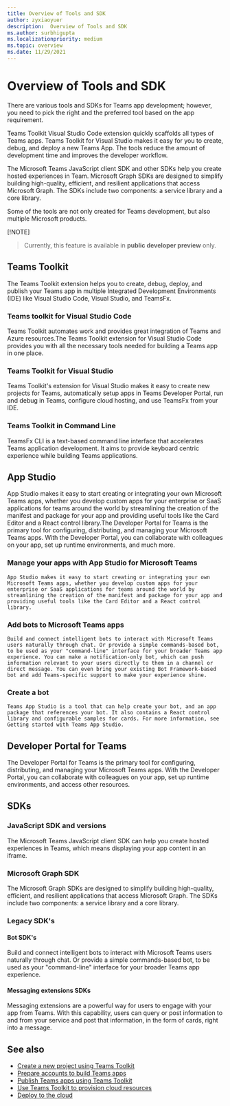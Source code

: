 ```yaml
---
title: Overview of Tools and SDK
author: zyxiaoyuer
description:  Overview of Tools and SDK
ms.author: surbhigupta
ms.localizationpriority: medium
ms.topic: overview
ms.date: 11/29/2021
---
```


# Overview of Tools and SDK

There are various tools and SDKs for Teams app development; however, you need to pick the right and the preferred tool based on the app requirement.

Teams Toolkit Visual Studio Code extension quickly scaffolds all types of Teams apps. Teams Toolkit for Visual Studio makes it easy for you to create, debug, and deploy a new Teams App. The tools reduce the amount of development time and improves the developer workflow.

The Microsoft Teams JavaScript client SDK and other SDKs help you create hosted experiences in Team. Microsoft Graph SDKs are designed to simplify building high-quality, efficient, and resilient applications that access Microsoft Graph. The SDKs include two components: a service library and a core library.

Some of the tools are not only created for Teams development, but also multiple Microsoft products. 

 [!NOTE]
> Currently, this feature is available in **public developer preview** only.

## Teams Toolkit

The Teams Toolkit extension helps you to create, debug, deploy, and publish your Teams app in multiple Integrated Development Environments (IDE) like Visual Studio Code, Visual Studio, and TeamsFx.

### Teams toolkit for Visual Studio Code

Teams Toolkit automates work and provides great integration of Teams and Azure resources.The Teams Toolkit extension for Visual Studio Code provides you with all the necessary tools needed for building a Teams app in one place.

### Teams Toolkit for Visual Studio

Teams Toolkit's extension for Visual Studio makes it easy to create new projects for Teams, automatically setup apps in Teams Developer Portal, run and debug in Teams, configure cloud hosting, and use TeamsFx from your IDE.

### Teams Toolkit in Command Line

TeamsFx CLI is a text-based command line interface that accelerates Teams application development. It aims to provide keyboard centric experience while building Teams applications.

## App Studio

App Studio makes it easy to start creating or integrating your own Microsoft Teams apps, whether you develop custom apps for your enterprise or SaaS applications for teams around the world by streamlining the creation of the manifest and package for your app and providing useful tools like the Card Editor and a React control library.The Developer Portal for Teams is the primary tool for configuring, distributing, and managing your Microsoft Teams apps. With the Developer Portal, you can collaborate with colleagues on your app, set up runtime environments, and much more.

### Manage your apps with App Studio for Microsoft Teams

    App Studio makes it easy to start creating or integrating your own Microsoft Teams apps, whether you develop custom apps for your enterprise or SaaS applications for teams around the world by streamlining the creation of the manifest and package for your app and providing useful tools like the Card Editor and a React control library.

### Add bots to Microsoft Teams apps

    Build and connect intelligent bots to interact with Microsoft Teams users naturally through chat. Or provide a simple commands-based bot, to be used as your "command-line" interface for your broader Teams app experience. You can make a notification-only bot, which can push information relevant to your users directly to them in a channel or direct message. You can even bring your existing Bot Framework-based bot and add Teams-specific support to make your experience shine.

### Create a bot

    Teams App Studio is a tool that can help create your bot, and an app package that references your bot. It also contains a React control library and configurable samples for cards. For more information, see Getting started with Teams App Studio.

## Developer Portal for Teams

The Developer Portal for Teams is the primary tool for configuring, distributing, and managing your Microsoft Teams apps. With the Developer Portal, you can collaborate with colleagues on your app, set up runtime environments, and access other resources.

## SDKs

### JavaScript SDK and versions

The Microsoft Teams JavaScript client SDK can help you create hosted experiences in Teams, which means displaying your app content in an iframe.

### Microsoft Graph SDK

The Microsoft Graph SDKs are designed to simplify building high-quality, efficient, and resilient applications that access Microsoft Graph. The SDKs include two components: a service library and a core library.

### Legacy SDK's

#### Bot SDK's

Build and connect intelligent bots to interact with Microsoft Teams users naturally through chat. Or provide a simple commands-based bot, to be used as your "command-line" interface for your broader Teams app experience.

#### Messaging extensions SDKs

Messaging extensions are a powerful way for users to engage with your app from Teams. With this capability, users can query or post information to and from your service and post that information, in the form of cards, right into a message.

## See also

* [Create a new project using Teams Toolkit](create-new-project.md)
* [Prepare accounts to build Teams apps](accounts.md)
* [Publish Teams apps using Teams Toolkit](publish.md)
* [Use Teams Toolkit to provision cloud resources](provision.md)
* [Deploy to the cloud](deploy.md)
